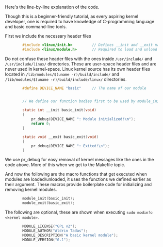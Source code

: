 Here's the line-by-line explanation of the code.

Though this is a beginner-friendly tutorial, as every aspiring kernel developer, one is required to have knowledge of C-programming language and basic command-line tools.

First we include the necessary header files
```c
		#include <linux/init.h>			// Defines __init and __exit macros
		#include <linux/module.h>		// Required to load and unload modules
```
Do not confuse these header files with the ones inside `/usr/include/` and `/usr/include/linux/` directories. These are user-space header files and are never used in kernel-space. Linux kernel source has its own header files located in `/lib/modules/$(uname -r)/build/include/` and `/lib/modules/$(uname -r)/build/include/linux/` directories.

```c
		#define DEVICE_NAME "basic"		// The name of our module


		// We define our function bodies first to be used by module_init() and module_exit() later in the code.
		
		static int __init basic_init(void)
		{
			pr_debug(DEVICE_NAME ": Module initialized!\n");
			return 0;
		}

		static void __exit basic_exit(void)
		{
			pr_debug(DEVICE_NAME ": Exited!\n");
		}
```
We use pr_debug for easy removal of kernel messages like the ones in the code above. More of this when we get to the Makefile topic.

And now the following are the macro functions that get executed when modules are loaded/unloaded, it uses the functions we defined earlier as their argument. These macros provide boilerplate code for initializing and removing kernel modules.

```c
		module_init(basic_init);
		module_exit(basic_exit);
```
The following are optional, these are shown when executing `sudo modinfo <kernel module>`.
```c
		MODULE_LICENSE("GPL v2");
		MODULE_AUTHOR("Aldrin Tadas");
		MODULE_DESCRIPTION("A basic kernel module");
		MODULE_VERSION("0.1");
```
